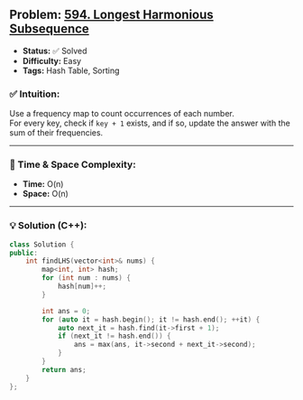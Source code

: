 ## Problem: [594. Longest Harmonious Subsequence](https://leetcode.com/problems/longest-harmonious-subsequence/)

- **Status:** ✅ Solved  
- **Difficulty:** Easy  
- **Tags:** Hash Table, Sorting 

### ✅ Intuition:
Use a frequency map to count occurrences of each number.  
For every key, check if `key + 1` exists, and if so, update the answer with the sum of their frequencies.

---

### 🧠 Time & Space Complexity:
- **Time:** O(n)  
- **Space:** O(n)

---

### 💡 Solution (C++):

```cpp
class Solution {
public:
    int findLHS(vector<int>& nums) {
        map<int, int> hash;
        for (int num : nums) {
            hash[num]++;
        }

        int ans = 0;
        for (auto it = hash.begin(); it != hash.end(); ++it) {
            auto next_it = hash.find(it->first + 1);
            if (next_it != hash.end()) {
                ans = max(ans, it->second + next_it->second);
            }
        }
        return ans;
    }
};
